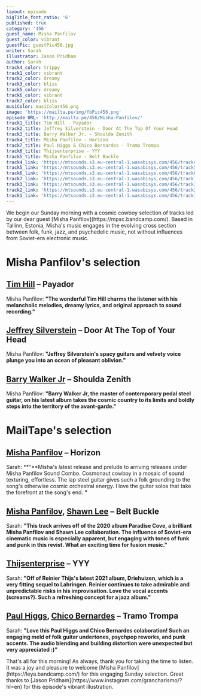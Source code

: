 ```yaml
---
layout: episode
bigTitle_font_ratio: '6'
published: true
category: '456'
guest_name: Misha Panfilov
guest_color: vibrant
guestPic: guestPic456.jpg
writer: Sarah
illustrator: Jason Pridham
author: Sarah
track4_color: trippy
track1_color: vibrant
track2_color: dreamy
track3_color: bliss
track5_color: dreamy
track6_color: vibrant
track7_color: bliss
musiColor: musiColor456.png
image: 'https://mailta.pe/img/fbPic456.png'
episode_URL: 'http://mailta.pe/456/Misha-Panfilov/'
track1_title: Tim Hill - Payador
track2_title: Jeffrey Silverstein - Door At The Top Of Your Head
track3_title: Barry Walker Jr. - Shoulda Zenith
track4_title: Misha Panfilov - Horizon
track7_title: Paul Higgs & Chico Bernardes - Tramo Trompa
track6_title: Thijsenterprise - YYY
track5_title: Misha Panfilov - Belt Buckle
track4_link: 'https://mtsounds.s3.eu-central-1.wasabisys.com/456/track4.mp3'
track5_link: 'https://mtsounds.s3.eu-central-1.wasabisys.com/456/track5.mp3'
track6_link: 'https://mtsounds.s3.eu-central-1.wasabisys.com/456/track6.mp3'
track7_link: 'https://mtsounds.s3.eu-central-1.wasabisys.com/456/track7.mp3'
track3_link: 'https://mtsounds.s3.eu-central-1.wasabisys.com/456/track3.mp3'
track2_link: 'https://mtsounds.s3.eu-central-1.wasabisys.com/456/track2.mp3'
track1_link: 'https://mtsounds.s3.eu-central-1.wasabisys.com/456/track1.mp3'
---
```

<p id="introduction">We begin our Sunday morning with a cosmic cowboy selection of tracks led by our dear guest [Misha Panfilov](https://mpsc.bandcamp.com/). Based in Tallinn, Estonia, Misha's music engages in the evolving cross section between folk, funk, jazz, and psychedelic music, not without influences from Soviet-era electronic music.
</p>


# Misha Panfilov's selection

## [Tim Hill](https://timhill1.bandcamp.com/releases) – Payador
Misha Panfilov: **"**The wonderful Tim Hill charms the listener with his melancholic melodies, dreamy lyrics, and original approach to sound recording.**"**

## [Jeffrey Silverstein](https://jeffreysilverstein.bandcamp.com/) – Door At The Top of Your Head
Misha Panfilov: **"**Jeffrey Silverstein's spacy guitars and velvety voice plunge you into an ocean of pleasant oblivion.**"**

## [Barry Walker Jr](https://holymountainrecords.bandcamp.com/album/shoulda-zenith) – Shoulda Zenith
Misha Panfilov: **"**Barry Walker Jr, the master of contemporary pedal steel guitar, on his latest album takes the cosmic country to its limits and boldly steps into the territory of the avant-garde.**"**

# MailTape's selection

## [Misha Panfilov](https://mpsc.bandcamp.com/) – Horizon
Sarah: **"**Misha's latest release and prelude to arriving releases under Misha Panfilov Sound Combo. Cosmonaut cowboy in a mosaic of sound texturing, effortless. The lap steel guitar gives such a folk grounding to the song's otherwise cosmic orchestral energy. I love the guitar solos that take the forefront at the song's end. **"**

## [Misha Panfilov](https://mpsc.bandcamp.com/), [Shawn Lee](https://shawnleeubiq.bandcamp.com/) – Belt Buckle
Sarah: **"**This track arrives off of the 2020 album Paradise Cove, a brilliant Misha Panfilov and Shawn Lee collaboration. The influence of Soviet-era cinematic music is especially apparent, but engaging with tones of funk and punk in this revist. What an exciting time for fusion music.**"**

## [Thijsenterprise](https://thijsenterprise.bandcamp.com/) – YYY
Sarah: **"**Off of Reinier Thijs's latest 2021 album, Driehuizen, which is a very fitting sequel to Lahringen. Reinier continues to take admirable and unpredictable risks in his improvisation. Love the vocal accents (screams?). Such a refreshing concept for a jazz album.**"**

## [Paul Higgs](https://cosmovvisiones.bandcamp.com/), [Chico Bernardes](https://chicobernardes.bandcamp.com/) – Tramo Trompa
Sarah: **"**Love this Paul Higgs and Chico Bernardes colaboration! Such an engaging meld of folk guitar undertones, psychpop reworks, and punk accents. The audio blending and building distortion were unexpected but very appreciated :)**"** 

<p id="outroduction">That's all for this morning! As always, thank you for taking the time to listen. It was a joy and pleasure to welcome [Misha Panfilov](https://leya.bandcamp.com/) for this engaging Sunday selection. Great thanks to [Jason Pridham](https://www.instagram.com/grancharismo/?hl=en) for this episode's vibrant illustration.
</p>